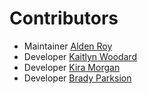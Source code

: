 # Contributors

- Maintainer [Alden Roy](https://github.com/aldenroy)
- Developer [Kaitlyn Woodard](https://github.com/Kait12woodard)
- Developer [Kira Morgan](https://github.com/kiraryder)
- Developer [Brady Parksion](https://github.com/Scriblezz)

